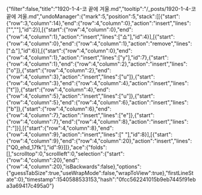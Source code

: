 {"filter":false,"title":"1920-1-4-코 끝에 겨울.md","tooltip":"/_posts/1920-1-4-코 끝에 겨울.md","undoManager":{"mark":5,"position":5,"stack":[[{"start":{"row":3,"column":14},"end":{"row":4,"column":0},"action":"insert","lines":["",""],"id":2}],[{"start":{"row":4,"column":0},"end":{"row":4,"column":1},"action":"insert","lines":["쇼"],"id":4}],[{"start":{"row":4,"column":0},"end":{"row":4,"column":1},"action":"remove","lines":["쇼"],"id":6}],[{"start":{"row":4,"column":0},"end":{"row":4,"column":1},"action":"insert","lines":["y"],"id":7},{"start":{"row":4,"column":1},"end":{"row":4,"column":2},"action":"insert","lines":["o"]},{"start":{"row":4,"column":2},"end":{"row":4,"column":3},"action":"insert","lines":["u"]},{"start":{"row":4,"column":3},"end":{"row":4,"column":4},"action":"insert","lines":["t"]},{"start":{"row":4,"column":4},"end":{"row":4,"column":5},"action":"insert","lines":["u"]},{"start":{"row":4,"column":5},"end":{"row":4,"column":6},"action":"insert","lines":["b"]},{"start":{"row":4,"column":6},"end":{"row":4,"column":7},"action":"insert","lines":["e"]},{"start":{"row":4,"column":7},"end":{"row":4,"column":8},"action":"insert","lines":[":"]}],[{"start":{"row":4,"column":8},"end":{"row":4,"column":9},"action":"insert","lines":[" "],"id":8}],[{"start":{"row":4,"column":9},"end":{"row":4,"column":20},"action":"insert","lines":["Q0_ehd_17fk"],"id":9}]]},"ace":{"folds":[],"scrolltop":0,"scrollleft":0,"selection":{"start":{"row":4,"column":20},"end":{"row":4,"column":20},"isBackwards":false},"options":{"guessTabSize":true,"useWrapMode":false,"wrapToView":true},"firstLineState":0},"timestamp":1540588533153,"hash":"0fcc562241015b9eb7445f91eba3a69417c495a0"}